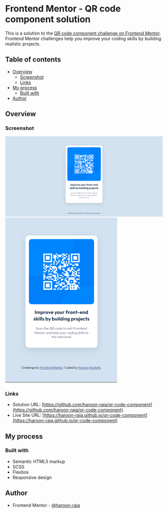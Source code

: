 # Frontend Mentor - QR code component solution

This is a solution to the [QR code component challenge on Frontend Mentor](https://www.frontendmentor.io/challenges/qr-code-component-iux_sIO_H). Frontend Mentor challenges help you improve your coding skills by building realistic projects. 

## Table of contents

- [Overview](#overview)
  - [Screenshot](#screenshot)
  - [Links](#links)
- [My process](#my-process)
  - [Built with](#built-with)
- [Author](#author)

## Overview

### Screenshot

![](./screenshots/desktop.png)
![](./screenshots/mobile.png)

### Links

- Solution URL: [https://github.com/haroon-raja/qr-code-component](https://github.com/haroon-raja/qr-code-component)
- Live Site URL: [https://haroon-raja.github.io/qr-code-component](https://haroon-raja.github.io/qr-code-component)

## My process

### Built with

- Semantic HTML5 markup
- SCSS
- Flexbox
- Responsive design

## Author

- Frontend Mentor - [@haroon-raja](https://www.frontendmentor.io/profile/haroon-raja)

 

